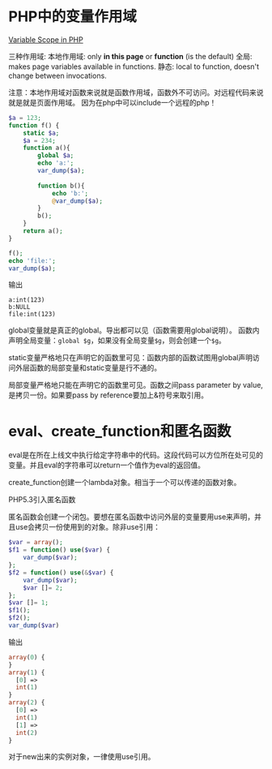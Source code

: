 PHP中的变量作用域
=================
[Variable Scope in PHP](http://www.cs.ucf.edu/~mikel/Telescopes/scope.htm)

三种作用域: 
本地作用域: only **in this page** or **function** (is the default) 
全局: makes page variables available in functions. 
静态: local to function, doesn't change between invocations.

注意：本地作用域对函数来说就是函数作用域，函数外不可访问。对远程代码来说就是就是页面作用域。
因为在php中可以include一个远程的php！

```php
$a = 123;
function f() {
    static $a;
    $a = 234;
    function a(){
        global $a;
        echo 'a:';
        var_dump($a);
        
        function b(){
            echo 'b:';
            @var_dump($a);
        }
        b();
    }
    return a();
}

f();
echo 'file:';
var_dump($a);
```
输出

```
a:int(123)
b:NULL
file:int(123)

```

   global变量就是真正的global。导出都可以见（函数需要用global说明）。
   函数内声明全局变量：`global $g`，如果没有全局变量`$g`，则会创建一个`$g`。
   
    
   static变量严格地只在声明它的函数里可见：函数内部的函数试图用global声明访问外层函数的局部变量和static变量是行不通的。
   
   局部变量严格地只能在声明它的函数里可见。函数之间pass parameter by value,是拷贝一份。如果要pass by reference要加上&符号来取引用。


eval、create_function和匿名函数
=====================
eval是在所在上线文中执行给定字符串中的代码。这段代码可以方位所在处可见的变量。并且eval的字符串可以return一个值作为eval的返回值。

create_function创建一个lambda对象。相当于一个可以传递的函数对象。


PHP5.3引入匿名函数

匿名函数会创建一个闭包。要想在匿名函数中访问外层的变量要用use来声明，并且use会拷贝一份使用到的对象。除非use引用：

```php
$var = array();
$f1 = function() use($var) {
    var_dump($var);
};
$f2 = function() use(&$var) {
    var_dump($var);
    $var []= 2;
};
$var []= 1;
$f1();
$f2();
var_dump($var)
```

输出

```php
array(0) {
}
array(1) {
  [0] =>
  int(1)
}
array(2) {
  [0] =>
  int(1)
  [1] =>
  int(2)
}

```

对于new出来的实例对象，一律使用use引用。
